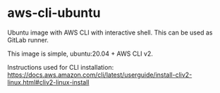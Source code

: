 # aws-cli-ubuntu
Ubuntu image with AWS CLI with interactive shell. This can be used as GitLab runner.

This image is simple,
ubuntu:20.04 + AWS CLI v2.

Instructions used for CLI installation:
https://docs.aws.amazon.com/cli/latest/userguide/install-cliv2-linux.html#cliv2-linux-install
